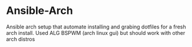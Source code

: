 # Ansible-Arch
Ansible arch setup that automate installing and grabing dotfiles for a fresh arch install.
Used ALG BSPWM (arch linux gui) but should work with other arch distros



